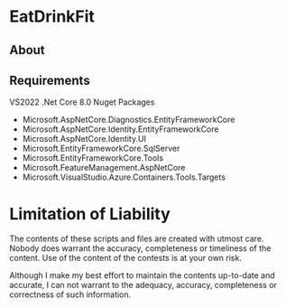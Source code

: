 # EatDrinkFit

## About

## Requirements
VS2022 .Net Core 8.0 Nuget Packages
* Microsoft.AspNetCore.Diagnostics.EntityFrameworkCore
* Microsoft.AspNetCore.Identity.EntityFrameworkCore
* Microsoft.AspNetCore.Identity.UI
* Microsoft.EntityFrameworkCore.SqlServer
* Microsoft.EntityFrameworkCore.Tools
* Microsoft.FeatureManagement.AspNetCore
* Microsoft.VisualStudio.Azure.Containers.Tools.Targets

# Limitation of Liability

The contents of these scripts and files are created with utmost care. Nobody does warrant the accuracy, completeness or timeliness of the content. Use of the content of the contests is at your own risk. 

Although I make my best effort to maintain the contents up-to-date and accurate, I can not warrant to the adequacy, accuracy, completeness or correctness of such information.

